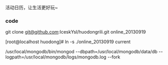 活动日历，让生活更好玩~

### code
git clone  git@github.com:IceskYsl/huodongrili.git online_20130919

[root@localhost huodong]# ln -s ./online_20130919 current

/usr/local/mongodb/bin/mongod --dbpath=/usr/local/mongodb/data/db --logpath=/usr/local/mongodb/logs/mongodb.log --fork